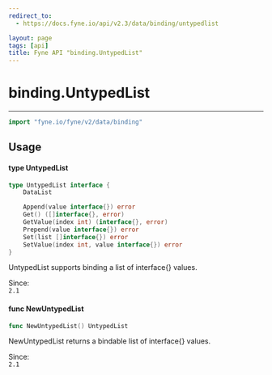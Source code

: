 ```yaml
---
redirect_to:
  - https://docs.fyne.io/api/v2.3/data/binding/untypedlist

layout: page
tags: [api]
title: Fyne API "binding.UntypedList"
---
```



# binding.UntypedList
---
```go
import "fyne.io/fyne/v2/data/binding"
```

## Usage

#### type UntypedList

```go
type UntypedList interface {
	DataList

	Append(value interface{}) error
	Get() ([]interface{}, error)
	GetValue(index int) (interface{}, error)
	Prepend(value interface{}) error
	Set(list []interface{}) error
	SetValue(index int, value interface{}) error
}
```

UntypedList supports binding a list of interface{} values.


<div class="since">Since: <code>
2.1</code></div>

#### func  NewUntypedList

```go
func NewUntypedList() UntypedList
```
NewUntypedList returns a bindable list of interface{} values.


<div class="since">Since: <code>
2.1</code></div>
